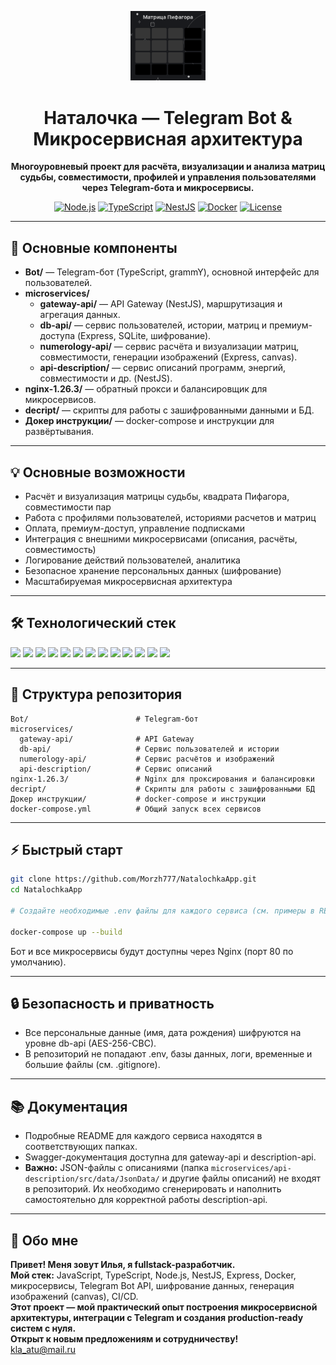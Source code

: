 <!-- Логотип и заголовок -->
<p align="center">
  <img src="https://raw.githubusercontent.com/Morzh777/NatalochkaApp/main/Bot/images/template.png" alt="Natalochka Logo" width="120"/>
</p>

<h1 align="center">Наталочка — Telegram Bot & Микросервисная архитектура</h1>
<p align="center">
  <b>Многоуровневый проект для расчёта, визуализации и анализа матриц судьбы, совместимости, профилей и управления пользователями через Telegram-бота и микросервисы.</b>
</p>

<p align="center">
  <a href="https://nodejs.org/"><img src="https://img.shields.io/badge/Node.js-20+-brightgreen" alt="Node.js"></a>
  <a href="https://www.typescriptlang.org/"><img src="https://img.shields.io/badge/TypeScript-5.x-blue" alt="TypeScript"></a>
  <a href="https://nestjs.com/"><img src="https://img.shields.io/badge/NestJS-11+-red" alt="NestJS"></a>
  <a href="https://www.docker.com/"><img src="https://img.shields.io/badge/Docker-ready-blue" alt="Docker"></a>
  <a href="https://github.com/Morzh777/NatalochkaApp"><img src="https://img.shields.io/github/license/Morzh777/NatalochkaApp" alt="License"></a>
</p>

---

## 🚀 Основные компоненты

<ul>
  <li><b>Bot/</b> — Telegram-бот (TypeScript, grammY), основной интерфейс для пользователей.</li>
  <li><b>microservices/</b>
    <ul>
      <li><b>gateway-api/</b> — API Gateway (NestJS), маршрутизация и агрегация данных.</li>
      <li><b>db-api/</b> — сервис пользователей, истории, матриц и премиум-доступа (Express, SQLite, шифрование).</li>
      <li><b>numerology-api/</b> — сервис расчёта и визуализации матриц, совместимости, генерации изображений (Express, canvas).</li>
      <li><b>api-description/</b> — сервис описаний программ, энергий, совместимости и др. (NestJS).</li>
    </ul>
  </li>
  <li><b>nginx-1.26.3/</b> — обратный прокси и балансировщик для микросервисов.</li>
  <li><b>decript/</b> — скрипты для работы с зашифрованными данными и БД.</li>
  <li><b>Докер инструкции/</b> — docker-compose и инструкции для развёртывания.</li>
</ul>

---

## 💡 Основные возможности

<ul>
<li>Расчёт и визуализация матрицы судьбы, квадрата Пифагора, совместимости пар</li>
<li>Работа с профилями пользователей, историями расчетов и матриц</li>
<li>Оплата, премиум-доступ, управление подписками</li>
<li>Интеграция с внешними микросервисами (описания, расчёты, совместимость)</li>
<li>Логирование действий пользователей, аналитика</li>
<li>Безопасное хранение персональных данных (шифрование)</li>
<li>Масштабируемая микросервисная архитектура</li>
</ul>

---

## 🛠️ Технологический стек

<p>
  <img src="https://img.shields.io/badge/Node.js-20+-brightgreen" />
  <img src="https://img.shields.io/badge/TypeScript-5.x-blue" />
  <img src="https://img.shields.io/badge/grammY-Telegram%20Bot%20API-blueviolet" />
  <img src="https://img.shields.io/badge/NestJS-11+-red" />
  <img src="https://img.shields.io/badge/Express.js-4.x-lightgrey" />
  <img src="https://img.shields.io/badge/Fastify-4.x-yellow" />
  <img src="https://img.shields.io/badge/SQLite-3.x-orange" />
  <img src="https://img.shields.io/badge/canvas-image%20generation-green" />
  <img src="https://img.shields.io/badge/Axios-HTTP--client-blue" />
  <img src="https://img.shields.io/badge/Swagger-API%20Docs-yellowgreen" />
  <img src="https://img.shields.io/badge/Docker-ready-blue" />
  <img src="https://img.shields.io/badge/ESLint-Prettier%20Jest-informational" />
  <img src="https://img.shields.io/badge/AES--256--CBC-encryption-important" />
</p>

---

## 📁 Структура репозитория

```text
Bot/                        # Telegram-бот
microservices/
  gateway-api/              # API Gateway
  db-api/                   # Сервис пользователей и истории
  numerology-api/           # Сервис расчётов и изображений
  api-description/          # Сервис описаний
nginx-1.26.3/               # Nginx для проксирования и балансировки
decript/                    # Скрипты для работы с зашифрованными БД
Докер инструкции/           # docker-compose и инструкции
docker-compose.yml          # Общий запуск всех сервисов
```

---

## ⚡ Быстрый старт

```bash
git clone https://github.com/Morzh777/NatalochkaApp.git
cd NatalochkaApp

# Создайте необходимые .env файлы для каждого сервиса (см. примеры в README соответствующих папок)

docker-compose up --build
```

Бот и все микросервисы будут доступны через Nginx (порт 80 по умолчанию).

---

## 🔒 Безопасность и приватность

<ul>
<li>Все персональные данные (имя, дата рождения) шифруются на уровне db-api (AES-256-CBC).</li>
<li>В репозиторий не попадают .env, базы данных, логи, временные и большие файлы (см. .gitignore).</li>
</ul>

---

## 📚 Документация

<ul>
<li>Подробные README для каждого сервиса находятся в соответствующих папках.</li>
<li>Swagger-документация доступна для gateway-api и description-api.</li>
<li><b>Важно:</b> JSON-файлы с описаниями (папка <code>microservices/api-description/src/data/JsonData/</code> и другие файлы описаний) не входят в репозиторий. Их необходимо сгенерировать и наполнить самостоятельно для корректной работы description-api.</li>
</ul>

---

## 👤 Обо мне

<p>
  <b>Привет! Меня зовут Илья, я fullstack-разработчик.</b><br>
  <b>Мой стек:</b> JavaScript, TypeScript, Node.js, NestJS, Express, Docker, микросервисы, Telegram Bot API, шифрование данных, генерация изображений (canvas), CI/CD.<br>
  <b>Этот проект — мой практический опыт построения микросервисной архитектуры, интеграции с Telegram и создания production-ready систем с нуля.</b><br>
  <b>Открыт к новым предложениям и сотрудничеству!</b><br>
  <a href="mailto:kla_atu@mail.ru">kla_atu@mail.ru</a>
</p> 
